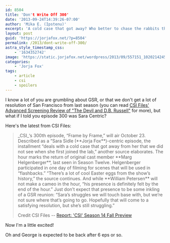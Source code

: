 ```yaml
---
id: 8504
title: 'Don't Write Off 300'
date: '2013-09-24T14:39:26-07:00'
author: 'Mika E. (Ipstenu)'
excerpt: 'A cold case that got away? Who better to chase the rabbits than Sara Sidle.'
layout: post
guid: 'https://jorjafox.net/?p=8504'
permalink: /2013/dont-write-off-300/
astra_style_timestamp_css:
    - '1634352742'
image: 'https://static.jorjafox.net/wordpress/2013/09/557151_10202142455427165_916031480_n.jpg'
categories:
    - 'Jorja Fox'
tags:
    - article
    - csi
    - spoilers
---
```


I know a lot of you are grumbling about GSR, or that we don't get a lot of resolution of San Francisco from last season (you can read <a href="http://www.csifiles.com/content/2013/09/advance-review-csi-crime-scene-investigation-the-devil-and-db-russell/">CSI Files' Advanced Screening Review of "The Devil and D.B. Russell"</a> for more), but what if I told you episode 300 was Sara Centric?

Here's the latest from CSI Files:
<blockquote>_CSI_‘s 300th episode, “Frame by Frame,” will air October 23. Described as a “Sara Sidle (**Jorja Fox**)-centric episode, the installment “deals with a cold case that got away from her that we did not see when she first joined the lab,” another source elaborates. The hour marks the return of original cast member **Marg Helgenberger**, last seen in Season Twelve. Helgenberger participated in one day of filming for scenes that will be used in “flashbacks.” “There’s a lot of cool Easter eggs from the show’s history,” the source continues. And while **William Petersen** will not make a cameo in the hour, “his presence is definitely felt by the end of the hour.” Just don’t expect that presence to be some inkling of a GSR reunion: “Sara’s struggles we will touch base with, but we’re not sure where that’s going to go. Hopefully that will come to a satisfying resolution, but she’s still struggling.”

Credit CSI Files -- <a href="http://www.csifiles.com/content/2013/09/report-csi-season-14-fall-preview/">Report: 'CSI' Season 14 Fall Preview</a></blockquote>
Now I'm a little excited!

Oh and George is expected to be back after 6 eps or so.
